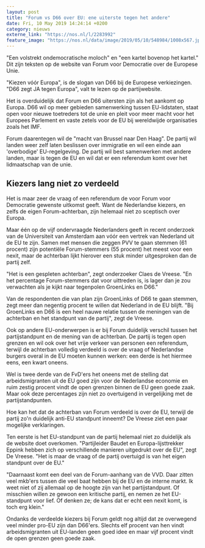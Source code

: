 ```yaml
---
layout: post
title: "Forum vs D66 over EU: ene uiterste tegen het andere"
date: Fri, 10 May 2019 14:24:14 +0200
category: nieuws
externe_link: "https://nos.nl/l/2283992"
feature_image: "https://nos.nl/data/image/2019/05/10/548984/1008x567.jpg"
---
```


<p>"Een volstrekt ondemocratische moloch" en "een kartel bovenop het kartel." Dit zijn teksten op de website van Forum voor Democratie over de Europese Unie.</p>
<p>"Kiezen vóór Europa", is de slogan van D66 bij de Europese verkiezingen. "D66 zegt JA tegen Europa", valt te lezen op de partijwebsite.</p>
<p>Het is overduidelijk dat Forum en D66 uitersten zijn als het aankomt op Europa. D66 wil op meer gebieden samenwerking tussen EU-lidstaten, staat open voor nieuwe toetreders tot de unie en pleit voor meer macht voor het Europees Parlement en vaste zetels voor de EU bij wereldwijde organisaties zoals het IMF.</p>
<p>Forum daarentegen wil de "macht van Brussel naar Den Haag". De partij wil landen weer zelf laten beslissen over immigratie en wil een einde aan 'overbodige' EU-regelgeving. De partij wil best samenwerken met andere landen, maar is tegen de EU en wil dat er een referendum komt over het lidmaatschap van de unie.</p>
<h2>Kiezers lang niet zo verdeeld</h2>
<p>Het is maar zeer de vraag of een referendum de voor Forum voor Democratie gewenste uitkomst geeft. Want de Nederlandse kiezers, en zelfs de eigen Forum-achterban, zijn helemaal niet zo sceptisch over Europa.</p>
<p>Maar één op de vijf ondervraagde Nederlanders geeft in recent onderzoek van de Universiteit van Amsterdam aan vóór een vertrek van Nederland uit de EU te zijn. Samen met mensen die zeggen PVV te gaan stemmen (61 procent) zijn potentiële Forum-stemmers (55 procent) het meest voor een nexit, maar de achterban lijkt hierover een stuk minder uitgesproken dan de partij zelf.</p>
<p>"Het is een gespleten achterban", zegt onderzoeker Claes de Vreese. "En het percentage Forum-stemmers dat voor uittreden is, is lager dan je zou verwachten als je kijkt naar tegenpolen GroenLinks en D66."</p>
<p>Van de respondenten die van plan zijn GroenLinks of D66 te gaan stemmen, zegt meer dan negentig procent te willen dat Nederland in de EU blijft. "Bij GroenLinks en D66 is een heel nauwe relatie tussen de meningen van de achterban en het standpunt van de partij", zegt de Vreese.</p>
<p>Ook op andere EU-onderwerpen is er bij Forum duidelijk verschil tussen het partijstandpunt en de mening van de achterban. De partij is tegen open grenzen en wil ook over het vrije verkeer van personen een referendum, terwijl de achterban volledig verdeeld is over de vraag of Nederlandse burgers overal in de EU moeten kunnen werken: een derde is het hiermee eens, een kwart oneens.</p>
<p>Wel is twee derde van de FvD'ers het oneens met de stelling dat arbeidsmigranten uit de EU goed zijn voor de Nederlandse economie en ruim zestig procent vindt de open grenzen binnen de EU geen goede zaak. Maar ook deze percentages zijn niet zo overtuigend in vergelijking met de partijstandpunten.</p>
<p>Hoe kan het dat de achterban van Forum verdeeld is over de EU, terwijl de partij zo'n duidelijk anti-EU standpunt inneemt? De Vreese ziet een paar mogelijke verklaringen.</p>
<p>Ten eerste is het EU-standpunt van de partij helemaal niet zo duidelijk als de website doet overkomen. "Partijleider Baudet en Europa-lijsttrekker Eppink hebben zich op verschillende manieren uitgedrukt over de EU", zegt De Vreese. "Het is maar de vraag of de partij overtuigd is van het eigen standpunt over de EU."</p>
<p>"Daarnaast komt een deel van de Forum-aanhang van de VVD. Daar zitten veel mkb'ers tussen die veel baat hebben bij de EU en de interne markt. Ik weet niet of zij allemaal op de hoogte zijn van het partijstandpunt. Of misschien willen ze gewoon een kritische partij, en nemen ze het EU-standpunt voor lief. Of denken ze; de kans dat er echt een nexit komt, is toch erg klein."</p>
<p>Ondanks de verdeelde kiezers bij Forum geldt nog altijd dat ze overwegend veel minder pro-EU zijn dan D66'ers. Slechts elf procent van hen vindt arbeidsmigranten uit EU-landen geen goed idee en maar vijf procent vindt de open grenzen geen goede zaak.</p>

